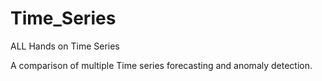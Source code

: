 # Time_Series
ALL Hands on Time Series

A comparison of multiple Time series forecasting and anomaly detection.
